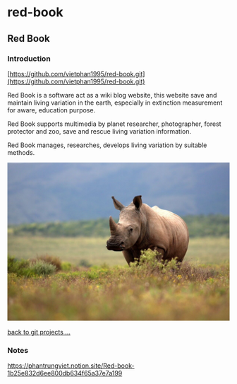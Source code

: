 # red-book

## Red Book

### Introduction

[https://github.com/vietphan1995/red-book.git](https://github.com/vietphan1995/red-book.git)

Red Book is a software act as a wiki blog website, this website save and maintain living variation in the earth, especially in extinction measurement for aware, education purpose.

Red Book supports multimedia by planet researcher, photographer, forest protector and zoo, save and rescue living variation information.

Red Book manages, researches, develops living variation by suitable methods.

![image.png](image.png)

[back to git projects …](https://github.com/vietphan1995/projects)

### Notes
https://phantrungviet.notion.site/Red-book-1b25e832d6ee800db634f65a37e7a199